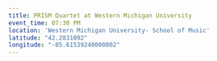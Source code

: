 ```yaml
---
title: PRISM Quartet at Western Michigan University
event_time: 07:30 PM
location: 'Western Michigan University- School of Music'
latitude: "42.2831092"
longitude: "-85.61539240000002"
---
```

